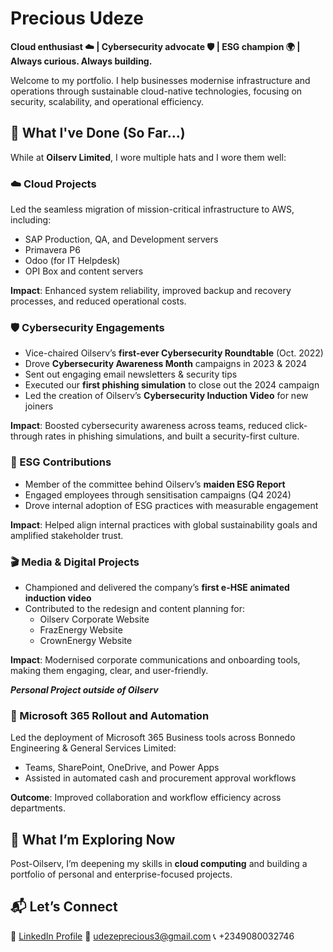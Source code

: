 # Precious Udeze  
**Cloud enthusiast ☁️ | Cybersecurity advocate 🛡️ | ESG champion 🌍 | Always curious. Always building.**

Welcome to my portfolio. I help businesses modernise infrastructure and operations through sustainable cloud-native technologies, focusing on security, scalability, and operational efficiency.

## 💼 What I've Done (So Far...)

While at **Oilserv Limited**, I wore multiple hats and I wore them well:

### ☁️ Cloud Projects  
Led the seamless migration of mission-critical infrastructure to AWS, including:  
- SAP Production, QA, and Development servers  
- Primavera P6  
- Odoo (for IT Helpdesk)  
- OPI Box and content servers  

**Impact**: Enhanced system reliability, improved backup and recovery processes, and reduced operational costs.

### 🛡️ Cybersecurity Engagements  
- Vice-chaired Oilserv’s **first-ever Cybersecurity Roundtable** (Oct. 2022)  
- Drove **Cybersecurity Awareness Month** campaigns in 2023 & 2024  
- Sent out engaging email newsletters & security tips  
- Executed our **first phishing simulation** to close out the 2024 campaign  
- Led the creation of Oilserv’s **Cybersecurity Induction Video** for new joiners  

**Impact**: Boosted cybersecurity awareness across teams, reduced click-through rates in phishing simulations, and built a security-first culture.

### 🌱 ESG Contributions  
- Member of the committee behind Oilserv’s **maiden ESG Report**  
- Engaged employees through sensitisation campaigns (Q4 2024)  
- Drove internal adoption of ESG practices with measurable engagement  

**Impact**: Helped align internal practices with global sustainability goals and amplified stakeholder trust.

### 🎬 Media & Digital Projects  
- Championed and delivered the company’s **first e-HSE animated induction video**  
- Contributed to the redesign and content planning for:  
  - Oilserv Corporate Website  
  - FrazEnergy Website  
  - CrownEnergy Website  

**Impact**: Modernised corporate communications and onboarding tools, making them engaging, clear, and user-friendly.

***Personal Project outside of Oilserv***

### 💼 Microsoft 365 Rollout and Automation  
Led the deployment of Microsoft 365 Business tools across Bonnedo Engineering & General Services Limited:
- Teams, SharePoint, OneDrive, and Power Apps  
- Assisted in automated cash and procurement approval workflows  

**Outcome**: Improved collaboration and workflow efficiency across departments.

## 🚀 What I’m Exploring Now  
Post-Oilserv, I’m deepening my skills in **cloud computing** and building a portfolio of personal and enterprise-focused projects.


## 📬 Let’s Connect  
🔗 [LinkedIn Profile](https://www.linkedin.com/in/preciousudeze/)
📧 udezeprecious3@gmail.com
📞 +2349080032746
